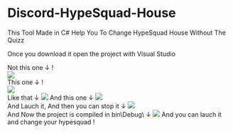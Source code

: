 # Discord-HypeSquad-House
This Tool Made in C# Help You To Change HypeSquad House Without The Quizz

Once you download it open the project with Visual Studio

Not this one ↓ !
<br>
<img src="https://cdn.discordapp.com/attachments/858985171435782195/860118357277540352/Hnet.com-image_12.png">
<br>
This one ↓ !
<br>
<img src="https://cdn.discordapp.com/attachments/858985171435782195/860118822061211658/Hnet.com-image_3.jpg">
<br>
Like that ↓
<img src="https://cdn.discordapp.com/attachments/858416923826192417/860120850056216586/unknown.png">
And this one ↓
<img src="https://cdn.discordapp.com/attachments/858985171435782195/860123127262609408/unknown.png">
<br>
And Lauch it, And then you can stop it ↓
<img src="https://cdn.discordapp.com/attachments/858985171435782195/860123871884869681/eeeeeeeeeeeeeeeeeeeeeee.png">
<br>
And Now the project is compiled in bin\Debug\   ↓
<img src="https://cdn.discordapp.com/attachments/858985171435782195/860125991601831936/unknown.png">
And you can lauch it and change your hypesquad !

